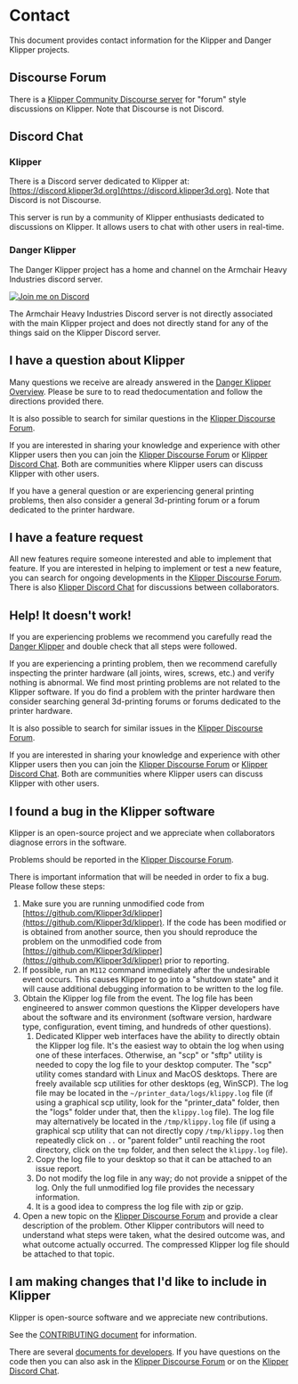 # Contact

This document provides contact information for the Klipper and 
Danger Klipper projects.

## Discourse Forum

There is a
[Klipper Community Discourse server](https://community.klipper3d.org)
for "forum" style discussions on Klipper. Note that Discourse is not
Discord.

## Discord Chat

### Klipper

There is a Discord server dedicated to Klipper at:
[https://discord.klipper3d.org](https://discord.klipper3d.org). Note
that Discord is not Discourse.

This server is run by a community of Klipper enthusiasts dedicated to
discussions on Klipper. It allows users to chat with other users in
real-time.

### Danger Klipper

The Danger Klipper project has a home and channel on the Armchair 
Heavy Industries discord server.

[![Join me on Discord](https://discord.com/api/guilds/1029426383614648421/widget.png?style=banner2)](https://discord.gg/armchairengineeringsux)

The Armchair Heavy Industries Discord server is not directly 
associated with the main Klipper project and does not directly stand
for any of the things said on the Klipper Discord server.

## I have a question about Klipper

Many questions we receive are already answered in the
[Danger Klipper Overview](Overview.md). Please be sure to to read 
thedocumentation and follow the directions provided there.

It is also possible to search for similar questions in the
[Klipper Discourse Forum](#discourse-forum).

If you are interested in sharing your knowledge and experience with
other Klipper users then you can join the
[Klipper Discourse Forum](#discourse-forum) or
[Klipper Discord Chat](#discord-chat). Both are communities where
Klipper users can discuss Klipper with other users.

If you have a general question or are experiencing general printing
problems, then also consider a general 3d-printing forum or a forum
dedicated to the printer hardware.

## I have a feature request

All new features require someone interested and able to implement that
feature. If you are interested in helping to implement or test a new
feature, you can search for ongoing developments in the
[Klipper Discourse Forum](#discourse-forum). There is also
[Klipper Discord Chat](#discord-chat) for discussions between
collaborators.

## Help! It doesn't work!

If you are experiencing problems we recommend you carefully read the
[Danger Klipper](Overview.md) and double check that all steps
were followed.

If you are experiencing a printing problem, then we recommend
carefully inspecting the printer hardware (all joints, wires, screws,
etc.) and verify nothing is abnormal. We find most printing problems
are not related to the Klipper software. If you do find a problem with
the printer hardware then consider searching general 3d-printing
forums or forums dedicated to the printer hardware.

It is also possible to search for similar issues in the
[Klipper Discourse Forum](#discourse-forum).

If you are interested in sharing your knowledge and experience with
other Klipper users then you can join the
[Klipper Discourse Forum](#discourse-forum) or
[Klipper Discord Chat](#discord-chat). Both are communities where
Klipper users can discuss Klipper with other users.

## I found a bug in the Klipper software

Klipper is an open-source project and we appreciate when collaborators
diagnose errors in the software.

Problems should be reported in the
[Klipper Discourse Forum](#discourse-forum).

There is important information that will be needed in order to fix a
bug. Please follow these steps:
1. Make sure you are running unmodified code from
   [https://github.com/Klipper3d/klipper](https://github.com/Klipper3d/klipper).
   If the code has been modified or is obtained from another source,
   then you should reproduce the problem on the unmodified code from
   [https://github.com/Klipper3d/klipper](https://github.com/Klipper3d/klipper)
   prior to reporting.
2. If possible, run an `M112` command immediately after the
   undesirable event occurs. This causes Klipper to go into a
   "shutdown state" and it will cause additional debugging information
   to be written to the log file.
3. Obtain the Klipper log file from the event. The log file has been
   engineered to answer common questions the Klipper developers have
   about the software and its environment (software version, hardware
   type, configuration, event timing, and hundreds of other
   questions).
   1. Dedicated Klipper web interfaces have the ability to directly
      obtain the Klipper log file. It's the easiest way to obtain the
      log when using one of these interfaces. Otherwise, an "scp" or
      "sftp" utility is needed to copy the log file to your desktop
      computer. The "scp" utility comes standard with Linux and MacOS
      desktops. There are freely available scp utilities for other
      desktops (eg, WinSCP). The log file may be located in the
      `~/printer_data/logs/klippy.log` file (if using a graphical scp
      utility, look for the "printer_data" folder, then the "logs"
      folder under that, then the `klippy.log` file). The log file may
      alternatively be located in the `/tmp/klippy.log` file (if using
      a graphical scp utility that can not directly copy
      `/tmp/klippy.log` then repeatedly click on `..` or
      "parent folder" until reaching the root directory, click on
      the `tmp` folder, and then select the `klippy.log` file).
   2. Copy the log file to your desktop so that it can be attached to
      an issue report.
   3. Do not modify the log file in any way; do not provide a snippet
      of the log. Only the full unmodified log file provides the
      necessary information.
   4. It is a good idea to compress the log file with zip or gzip.
5. Open a new topic on the [Klipper Discourse Forum](#discourse-forum)
   and provide a clear description of the problem. Other Klipper
   contributors will need to understand what steps were taken, what
   the desired outcome was, and what outcome actually occurred. The
   compressed Klipper log file should be attached to that topic.

## I am making changes that I'd like to include in Klipper

Klipper is open-source software and we appreciate new contributions.

See the [CONTRIBUTING document](CONTRIBUTING.md) for information.

There are several
[documents for developers](Overview.md#developer-documentation). If
you have questions on the code then you can also ask in the
[Klipper Discourse Forum](#discourse-forum) or on the
[Klipper Discord Chat](#discord-chat).
